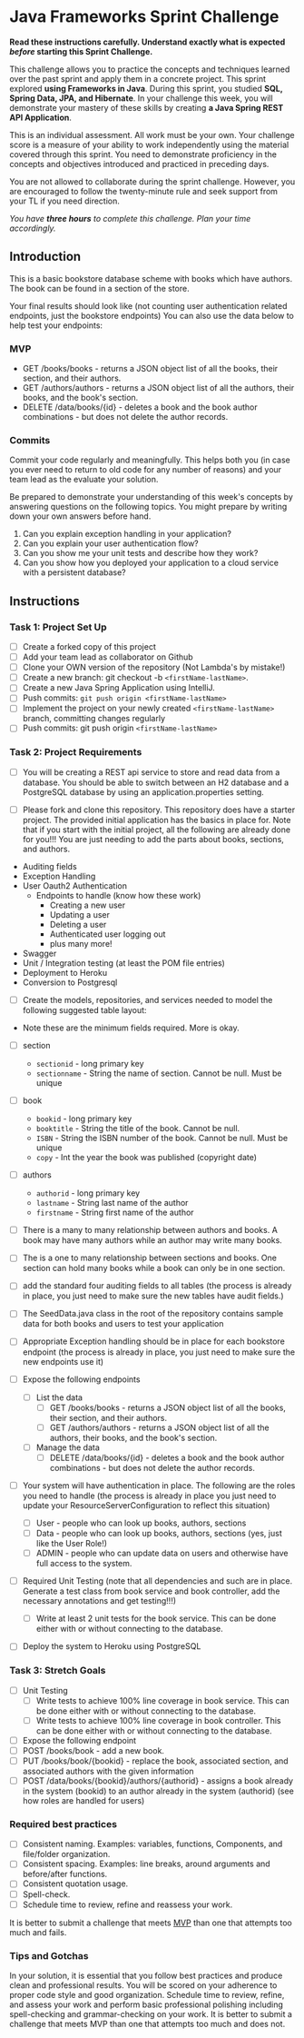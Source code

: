 # Java Frameworks Sprint Challenge

**Read these instructions carefully. Understand exactly what is expected _before_ starting this Sprint Challenge.**

This challenge allows you to practice the concepts and techniques learned over the past sprint and apply them in a concrete project. This sprint explored **using Frameworks in Java**. During this sprint, you studied **SQL, Spring Data, JPA, and Hibernate**. In your challenge this week, you will demonstrate your mastery of these skills by creating **a Java Spring REST API Application**.

This is an individual assessment. All work must be your own. Your challenge score is a measure of your ability to work independently using the material covered through this sprint. You need to demonstrate proficiency in the concepts and objectives introduced and practiced in preceding days.

You are not allowed to collaborate during the sprint challenge. However, you are encouraged to follow the twenty-minute rule and seek support from your TL if you need direction.

_You have **three hours** to complete this challenge. Plan your time accordingly._

## Introduction

This is a basic bookstore database scheme with books which have authors. The book can be found in a section of the store.

Your final results should look like (not counting user authentication related endpoints, just the bookstore endpoints) You can also use the data below to help test your endpoints:

### MVP

- GET /books/books - returns a JSON object list of all the books, their section, and their authors.
- GET /authors/authors - returns a JSON object list of all the authors, their books, and the book's section.
- DELETE /data/books/{id} - deletes a book and the book author combinations - but does not delete the author records.

### Commits

Commit your code regularly and meaningfully. This helps both you (in case you ever need to return to old code for any number of reasons) and your team lead as the evaluate your solution.

Be prepared to demonstrate your understanding of this week's concepts by answering questions on the following topics. You might prepare by writing down your own answers before hand.

1. Can you explain exception handling in your application?
2. Can you explain your user authentication flow?
3. Can you show me your unit tests and describe how they work?
4. Can you show how you deployed your application to a cloud service with a persistent database?

## Instructions

### Task 1: Project Set Up

- [ ] Create a forked copy of this project
- [ ] Add your team lead as collaborator on Github
- [ ] Clone your OWN version of the repository (Not Lambda's by mistake!)
- [ ] Create a new branch: git checkout -b `<firstName-lastName>`.
- [ ] Create a new Java Spring Application using IntelliJ.
- [ ] Push commits: `git push origin <firstName-lastName>`
- [ ] Implement the project on your newly created `<firstName-lastName>` branch, committing changes regularly
- [ ] Push commits: git push origin `<firstName-lastName>`

### Task 2: Project Requirements

- [ ] You will be creating a REST api service to store and read data from a database. You should be able to switch between an H2 database and a PostgreSQL database by using an application.properties setting.

- [ ] Please fork and clone this repository. This repository does have a starter project. The provided initial application has the basics in place for. Note that if you start with the initial project, all the following are already done for you!!! You are just needing to add the parts about books, sections, and authors.

- Auditing fields
- Exception Handling
- User Oauth2 Authentication
  - Endpoints to handle (know how these work)
    - Creating a new user
    - Updating a user
    - Deleting a user
    - Authenticated user logging out
    - plus many more!
- Swagger
- Unit / Integration testing (at least the POM file entries)
- Deployment to Heroku
- Conversion to Postgresql

- [ ] Create the models, repositories, and services needed to model the following suggested table layout:

- Note these are the minimum fields required. More is okay.

- [ ] section
  - `sectionid` - long primary key
  - `sectionname` - String the name of section. Cannot be null. Must be unique
  
- [ ] book
  - `bookid` - long primary key
  - `booktitle` - String the title of the book. Cannot be null.
  - `ISBN` - String the ISBN number of the book. Cannot be null. Must be unique
  - `copy` - Int the year the book was published (copyright date)
  
- [ ] authors
  - `authorid` - long primary key
  - `lastname` - String last name of the author
  - `firstname` - String first name of the author

- [ ] There is a many to many relationship between authors and books. A book may have many authors while an author may write many books.

- [ ] The is a one to many relationship between sections and books. One section can hold many books while a book can only be in one section.

- [ ] add the standard four auditing fields to all tables (the process is already in place, you just need to make sure the new tables have audit fields.)
- [ ] The SeedData.java class in the root of the repository contains sample data for both books and users to test your application
- [ ] Appropriate Exception handling should be in place for each bookstore endpoint (the process is already in place, you just need to make sure the new endpoints use it)
- [ ] Expose the following endpoints
  - [ ] List the data
    - [ ] GET /books/books - returns a JSON object list of all the books, their section, and their authors.
    - [ ] GET /authors/authors - returns a JSON object list of all the authors, their books, and the book's section.
  - [ ] Manage the data
    - [ ] DELETE /data/books/{id} - deletes a book and the book author combinations - but does not delete the author records.

- [ ] Your system will have authentication in place. The following are the roles you need to handle (the process is already in place you just need to update your ResourceServerConfiguration to reflect this situation)
  - [ ] User - people who can look up books, authors, sections
  - [ ] Data - people who can look up books, authors, sections (yes, just like the User Role!)
  - [ ] ADMIN - people who can update data on users and otherwise have full access to the system.

- [ ] Required Unit Testing (note that all dependencies and such are in place. Generate a test class from book service and book controller, add the necessary annotations and get testing!!!)
  - [ ] Write at least 2 unit tests for the book service. This can be done either with or without connecting to the database.

- [ ] Deploy the system to Heroku using PostgreSQL

### Task 3: Stretch Goals

- [ ] Unit Testing
  - [ ] Write tests to achieve 100% line coverage in book service. This can be done either with or without connecting to the database.
  - [ ] Write tests to achieve 100% line coverage in book controller. This can be done either with or without connecting to the database.

- [ ] Expose the following endpoint
- [ ] POST /books/book - add a new book.
- [ ] PUT /books/book/{bookid} - replace the book, associated section, and associated authors with the given information
- [ ] POST /data/books/{bookid}/authors/{authorid} - assigns a book already in the system (bookid) to an author already in the system (authorid) (see how roles are handled for users)

### Required best practices

- [ ] Consistent naming. Examples: variables, functions, Components, and file/folder organization.
- [ ] Consistent spacing. Examples: line breaks, around arguments and before/after functions.
- [ ] Consistent quotation usage.
- [ ] Spell-check.
- [ ] Schedule time to review, refine and reassess your work.

It is better to submit a challenge that meets [MVP](https://en.wikipedia.org/wiki/Minimum_viable_product) than one that attempts too much and fails.

### Tips and Gotchas

In your solution, it is essential that you follow best practices and produce clean and professional results. You will be scored on your adherence to proper code style and good organization. Schedule time to review, refine, and assess your work and perform basic professional polishing including spell-checking and grammar-checking on your work. It is better to submit a challenge that meets MVP than one that attempts too much and does not.
